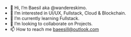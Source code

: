 - 👋 Hi, I’m Baesil aka @wandereskimo.
- 👀 I’m interested in UI/UX, Fullstack, Cloud & Blockchain.
- 🌱 I’m currently learning Fullstack.
- 💞️ I’m looking to collaborate on Projects.
- 📫 How to reach me baeesill@outlook.com

<!---
wandereskimo/wandereskimo is a ✨ special ✨ repository because its `README.md` (this file) appears on your GitHub profile.
You can click the Preview link to take a look at your changes.
--->
